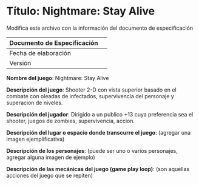 # Título: Nightmare: Stay Alive

Modifica este archivo con la información del documento de especificación

| Documento de Especificación |   |
|-----------------------------|---|
| Fecha de elaboración        |   |
| Versión                     |   |

**Nombre del juego**: Nightmare: Stay Alive

**Descripción del juego**: Shooter 2-D con vista superior basado en el combate con oleadas de infectados, supervivencia del personaje 
y superacion de niveles.

**Descripción del jugador**: Dirigido a un publico +13 cuya preferencia sea el shooter, juegos de zombies, supervivencia, accion.

**Descripción del lugar o espacio donde transcurre el juego**: (agregar una imagen ejemplificativa)

**Descripción de los personajes**: (puede ser uno o varios personajes, agregar alguna imagen de ejemplo)

**Descripción de las mecánicas del juego (game play loop)**: (son aquellas acciones del juego que se repiten)